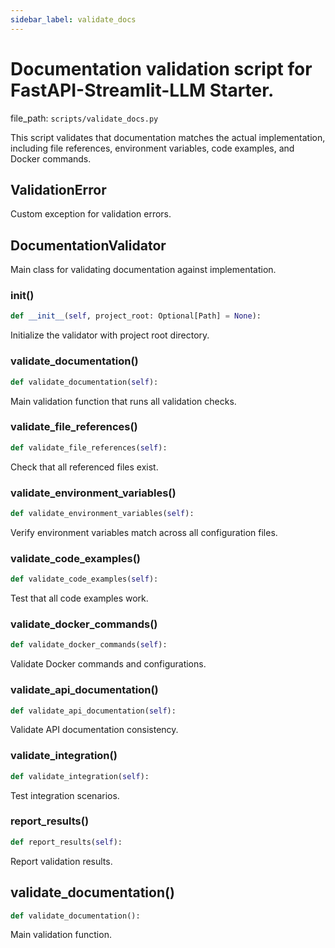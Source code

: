 ```yaml
---
sidebar_label: validate_docs
---
```


# Documentation validation script for FastAPI-Streamlit-LLM Starter.

  file_path: `scripts/validate_docs.py`

This script validates that documentation matches the actual implementation,
including file references, environment variables, code examples, and Docker commands.

## ValidationError

Custom exception for validation errors.

## DocumentationValidator

Main class for validating documentation against implementation.

### __init__()

```python
def __init__(self, project_root: Optional[Path] = None):
```

Initialize the validator with project root directory.

### validate_documentation()

```python
def validate_documentation(self):
```

Main validation function that runs all validation checks.

### validate_file_references()

```python
def validate_file_references(self):
```

Check that all referenced files exist.

### validate_environment_variables()

```python
def validate_environment_variables(self):
```

Verify environment variables match across all configuration files.

### validate_code_examples()

```python
def validate_code_examples(self):
```

Test that all code examples work.

### validate_docker_commands()

```python
def validate_docker_commands(self):
```

Validate Docker commands and configurations.

### validate_api_documentation()

```python
def validate_api_documentation(self):
```

Validate API documentation consistency.

### validate_integration()

```python
def validate_integration(self):
```

Test integration scenarios.

### report_results()

```python
def report_results(self):
```

Report validation results.

## validate_documentation()

```python
def validate_documentation():
```

Main validation function.

